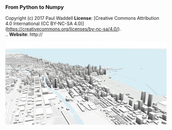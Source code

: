 ### From Python to Numpy
Copyright (c) 2017 Paul Waddell
**License**: [Creative Commons Attribution 4.0 International (CC BY-NC-SA 4.0)]
(https://creativecommons.org/licenses/by-nc-sa/4.0/).  
.. **Website**: http://


![](data/cover.png)
